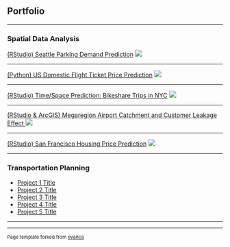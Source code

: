 ## Portfolio

---

### Spatial Data Analysis 

[(RStudio) Seattle Parking Demand Prediction](/project_markdown/Seattle_parking.html)
<img src="https://github.com/evanca/evanca.github.io/blob/master/images/dand_p8_thumbnail.jpg?raw=true"/>

---
[(Python) US Domestic Flight Ticket Price Prediction]( https://cpln-flight-control.github.io/Airline-Ticket-Price-Prediction/Visualizations)
<img src="https://github.com/evanca/evanca.github.io/blob/master/images/dand_p7_thumbnail.jpg?raw=true"/>

---
[(RStudio) Time/Space Prediction: Bikeshare Trips in NYC](/project_markdown/NYC_bikeshare.html)
<img src="https://github.com/evanca/evanca.github.io/blob/master/images/dand_p7_thumbnail.jpg?raw=true"/>

---
[(RStudio & ArcGIS) Megaregion Airport Catchment and Customer Leakage Effect ](/project_markdown/Megaregion_Texas.html)
<img src="https://github.com/evanca/evanca.github.io/blob/master/images/dand_p6_thumbnail.jpg?raw=true"/>

---
[(RStudio) San Francisco Housing Price Prediction](/project_markdown/SF_housingprice.html)
<img src="https://github.com/evanca/evanca.github.io/blob/master/images/eis_thumbnail.jpg?raw=true"/>

---


### Transportation Planning

- [Project 1 Title](http://example.com/)
- [Project 2 Title](http://example.com/)
- [Project 3 Title](http://example.com/)
- [Project 4 Title](http://example.com/)
- [Project 5 Title](http://example.com/)

---




---
<p style="font-size:11px">Page template forked from <a href="https://github.com/evanca/quick-portfolio">evanca</a></p>
<!-- Remove above link if you don't want to attibute -->
